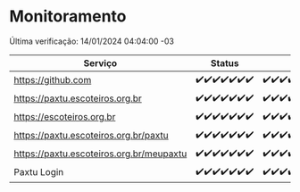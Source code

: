 # Monitoramento

Última verificação: 14/01/2024 04:04:00 -03

|Serviço|Status|Últimas 24h|
|---|---|---|
|https://github.com|<span title="2024-01-07: OK=24">✔️</span><span title="2024-01-08: OK=24">✔️</span><span title="2024-01-09: OK=23">✔️</span><span title="2024-01-10: OK=24">✔️</span><span title="2024-01-11: OK=24">✔️</span><span title="2024-01-12: OK=24">✔️</span><span title="2024-01-13: OK=7">✔️</span>|<span title="13/01/2024 04:04:00 -03 : 200">✔️</span><span title="13/01/2024 05:07:00 -03 : 200">✔️</span><span title="13/01/2024 06:05:00 -03 : 200">✔️</span><span title="13/01/2024 07:05:00 -03 : 200">✔️</span><span title="13/01/2024 08:03:00 -03 : 200">✔️</span><span title="13/01/2024 09:10:00 -03 : 200">✔️</span><span title="13/01/2024 10:06:00 -03 : 200">✔️</span><span title="13/01/2024 11:04:00 -03 : 200">✔️</span><span title="13/01/2024 12:05:00 -03 : 200">✔️</span><span title="13/01/2024 13:06:00 -03 : 200">✔️</span><span title="13/01/2024 14:03:00 -03 : 200">✔️</span><span title="13/01/2024 15:07:00 -03 : 200">✔️</span><span title="13/01/2024 16:02:00 -03 : 200">✔️</span><span title="13/01/2024 17:06:00 -03 : 200">✔️</span><span title="13/01/2024 18:03:00 -03 : 200">✔️</span><span title="13/01/2024 19:04:00 -03 : 200">✔️</span><span title="13/01/2024 20:05:00 -03 : 200">✔️</span><span title="13/01/2024 21:34:00 -03 : 200">✔️</span><span title="13/01/2024 22:55:00 -03 : 200">✔️</span><span title="13/01/2024 23:25:00 -03 : 200">✔️</span><span title="14/01/2024 00:06:00 -03 : 200">✔️</span><span title="14/01/2024 01:07:00 -03 : 200">✔️</span><span title="14/01/2024 02:05:00 -03 : 200">✔️</span><span title="14/01/2024 03:07:00 -03 : 200">✔️</span><span title="14/01/2024 04:04:00 -03 : 200">✔️</span>|
|https://paxtu.escoteiros.org.br|<span title="2024-01-07: OK=24">✔️</span><span title="2024-01-08: OK=24">✔️</span><span title="2024-01-09: OK=23">✔️</span><span title="2024-01-10: OK=24">✔️</span><span title="2024-01-11: OK=24">✔️</span><span title="2024-01-12: OK=24">✔️</span><span title="2024-01-13: OK=7">✔️</span>|<span title="13/01/2024 04:04:00 -03 : 200">✔️</span><span title="13/01/2024 05:07:00 -03 : 200">✔️</span><span title="13/01/2024 06:05:00 -03 : 200">✔️</span><span title="13/01/2024 07:05:00 -03 : 200">✔️</span><span title="13/01/2024 08:03:00 -03 : 200">✔️</span><span title="13/01/2024 09:10:00 -03 : 200">✔️</span><span title="13/01/2024 10:06:00 -03 : 200">✔️</span><span title="13/01/2024 11:04:00 -03 : 200">✔️</span><span title="13/01/2024 12:05:00 -03 : 200">✔️</span><span title="13/01/2024 13:06:00 -03 : 200">✔️</span><span title="13/01/2024 14:03:00 -03 : 200">✔️</span><span title="13/01/2024 15:07:00 -03 : 200">✔️</span><span title="13/01/2024 16:02:00 -03 : 200">✔️</span><span title="13/01/2024 17:06:00 -03 : 200">✔️</span><span title="13/01/2024 18:03:00 -03 : 200">✔️</span><span title="13/01/2024 19:04:00 -03 : 200">✔️</span><span title="13/01/2024 20:05:00 -03 : 200">✔️</span><span title="13/01/2024 21:34:00 -03 : 200">✔️</span><span title="13/01/2024 22:55:00 -03 : 200">✔️</span><span title="13/01/2024 23:25:00 -03 : 200">✔️</span><span title="14/01/2024 00:06:00 -03 : 200">✔️</span><span title="14/01/2024 01:07:00 -03 : 200">✔️</span><span title="14/01/2024 02:05:00 -03 : 200">✔️</span><span title="14/01/2024 03:07:00 -03 : 200">✔️</span><span title="14/01/2024 04:04:00 -03 : 200">✔️</span>|
|https://escoteiros.org.br|<span title="2024-01-07: OK=24">✔️</span><span title="2024-01-08: OK=24">✔️</span><span title="2024-01-09: OK=23">✔️</span><span title="2024-01-10: OK=24">✔️</span><span title="2024-01-11: OK=24">✔️</span><span title="2024-01-12: OK=24">✔️</span><span title="2024-01-13: OK=7">✔️</span>|<span title="13/01/2024 04:04:00 -03 : 200">✔️</span><span title="13/01/2024 05:07:00 -03 : 200">✔️</span><span title="13/01/2024 06:05:00 -03 : 200">✔️</span><span title="13/01/2024 07:05:00 -03 : 200">✔️</span><span title="13/01/2024 08:03:00 -03 : 200">✔️</span><span title="13/01/2024 09:10:00 -03 : 200">✔️</span><span title="13/01/2024 10:06:00 -03 : 200">✔️</span><span title="13/01/2024 11:04:00 -03 : 200">✔️</span><span title="13/01/2024 12:05:00 -03 : 200">✔️</span><span title="13/01/2024 13:06:00 -03 : 200">✔️</span><span title="13/01/2024 14:03:00 -03 : 200">✔️</span><span title="13/01/2024 15:07:00 -03 : 200">✔️</span><span title="13/01/2024 16:02:00 -03 : 200">✔️</span><span title="13/01/2024 17:06:00 -03 : 200">✔️</span><span title="13/01/2024 18:03:00 -03 : 200">✔️</span><span title="13/01/2024 19:04:00 -03 : 200">✔️</span><span title="13/01/2024 20:05:00 -03 : 200">✔️</span><span title="13/01/2024 21:34:00 -03 : 200">✔️</span><span title="13/01/2024 22:55:00 -03 : 200">✔️</span><span title="13/01/2024 23:25:00 -03 : 200">✔️</span><span title="14/01/2024 00:06:00 -03 : 200">✔️</span><span title="14/01/2024 01:07:00 -03 : 200">✔️</span><span title="14/01/2024 02:05:00 -03 : 200">✔️</span><span title="14/01/2024 03:07:00 -03 : 200">✔️</span><span title="14/01/2024 04:04:00 -03 : 200">✔️</span>|
|https://paxtu.escoteiros.org.br/paxtu|<span title="2024-01-07: OK=24">✔️</span><span title="2024-01-08: OK=24">✔️</span><span title="2024-01-09: OK=23">✔️</span><span title="2024-01-10: OK=24">✔️</span><span title="2024-01-11: OK=24">✔️</span><span title="2024-01-12: OK=24">✔️</span><span title="2024-01-13: OK=7">✔️</span>|<span title="13/01/2024 04:04:00 -03 : 200">✔️</span><span title="13/01/2024 05:07:00 -03 : 200">✔️</span><span title="13/01/2024 06:05:00 -03 : 200">✔️</span><span title="13/01/2024 07:05:00 -03 : 200">✔️</span><span title="13/01/2024 08:03:00 -03 : 200">✔️</span><span title="13/01/2024 09:10:00 -03 : 200">✔️</span><span title="13/01/2024 10:06:00 -03 : 200">✔️</span><span title="13/01/2024 11:04:00 -03 : 200">✔️</span><span title="13/01/2024 12:05:00 -03 : 200">✔️</span><span title="13/01/2024 13:06:00 -03 : 200">✔️</span><span title="13/01/2024 14:03:00 -03 : 200">✔️</span><span title="13/01/2024 15:07:00 -03 : 200">✔️</span><span title="13/01/2024 16:02:00 -03 : 200">✔️</span><span title="13/01/2024 17:06:00 -03 : 200">✔️</span><span title="13/01/2024 18:03:00 -03 : 200">✔️</span><span title="13/01/2024 19:04:00 -03 : 200">✔️</span><span title="13/01/2024 20:05:00 -03 : 200">✔️</span><span title="13/01/2024 21:34:00 -03 : 200">✔️</span><span title="13/01/2024 22:55:00 -03 : 200">✔️</span><span title="13/01/2024 23:25:00 -03 : 200">✔️</span><span title="14/01/2024 00:06:00 -03 : 200">✔️</span><span title="14/01/2024 01:07:00 -03 : 200">✔️</span><span title="14/01/2024 02:05:00 -03 : 200">✔️</span><span title="14/01/2024 03:07:00 -03 : 200">✔️</span><span title="14/01/2024 04:04:00 -03 : 200">✔️</span>|
|https://paxtu.escoteiros.org.br/meupaxtu|<span title="2024-01-07: OK=24">✔️</span><span title="2024-01-08: OK=24">✔️</span><span title="2024-01-09: OK=23">✔️</span><span title="2024-01-10: OK=24">✔️</span><span title="2024-01-11: OK=24">✔️</span><span title="2024-01-12: OK=24">✔️</span><span title="2024-01-13: OK=7">✔️</span>|<span title="13/01/2024 04:04:00 -03 : 200">✔️</span><span title="13/01/2024 05:07:00 -03 : 200">✔️</span><span title="13/01/2024 06:05:00 -03 : 200">✔️</span><span title="13/01/2024 07:05:00 -03 : 200">✔️</span><span title="13/01/2024 08:03:00 -03 : 200">✔️</span><span title="13/01/2024 09:10:00 -03 : 200">✔️</span><span title="13/01/2024 10:06:00 -03 : 200">✔️</span><span title="13/01/2024 11:04:00 -03 : 200">✔️</span><span title="13/01/2024 12:05:00 -03 : 200">✔️</span><span title="13/01/2024 13:06:00 -03 : 200">✔️</span><span title="13/01/2024 14:03:00 -03 : 200">✔️</span><span title="13/01/2024 15:07:00 -03 : 200">✔️</span><span title="13/01/2024 16:02:00 -03 : 200">✔️</span><span title="13/01/2024 17:06:00 -03 : 200">✔️</span><span title="13/01/2024 18:03:00 -03 : 200">✔️</span><span title="13/01/2024 19:04:00 -03 : 200">✔️</span><span title="13/01/2024 20:05:00 -03 : 200">✔️</span><span title="13/01/2024 21:34:00 -03 : 200">✔️</span><span title="13/01/2024 22:55:00 -03 : 200">✔️</span><span title="13/01/2024 23:25:00 -03 : 200">✔️</span><span title="14/01/2024 00:06:00 -03 : 200">✔️</span><span title="14/01/2024 01:07:00 -03 : 200">✔️</span><span title="14/01/2024 02:05:00 -03 : 200">✔️</span><span title="14/01/2024 03:07:00 -03 : 200">✔️</span><span title="14/01/2024 04:04:00 -03 : 200">✔️</span>|
|Paxtu Login|<span title="2024-01-07: OK=24">✔️</span><span title="2024-01-08: OK=24">✔️</span><span title="2024-01-09: OK=23">✔️</span><span title="2024-01-10: OK=24">✔️</span><span title="2024-01-11: OK=24">✔️</span><span title="2024-01-12: OK=24">✔️</span><span title="2024-01-13: OK=7">✔️</span>|<span title="13/01/2024 04:04:00 -03 : 200">✔️</span><span title="13/01/2024 05:07:00 -03 : 200">✔️</span><span title="13/01/2024 06:05:00 -03 : 200">✔️</span><span title="13/01/2024 07:05:00 -03 : 200">✔️</span><span title="13/01/2024 08:03:00 -03 : 200">✔️</span><span title="13/01/2024 09:10:00 -03 : 200">✔️</span><span title="13/01/2024 10:06:00 -03 : 200">✔️</span><span title="13/01/2024 11:04:00 -03 : 200">✔️</span><span title="13/01/2024 12:05:00 -03 : 200">✔️</span><span title="13/01/2024 13:06:00 -03 : 200">✔️</span><span title="13/01/2024 14:03:00 -03 : 200">✔️</span><span title="13/01/2024 15:07:00 -03 : 200">✔️</span><span title="13/01/2024 16:02:00 -03 : 200">✔️</span><span title="13/01/2024 17:06:00 -03 : 200">✔️</span><span title="13/01/2024 18:03:00 -03 : 200">✔️</span><span title="13/01/2024 19:04:00 -03 : 200">✔️</span><span title="13/01/2024 20:05:00 -03 : 200">✔️</span><span title="13/01/2024 21:34:00 -03 : 200">✔️</span><span title="13/01/2024 22:55:00 -03 : 200">✔️</span><span title="13/01/2024 23:25:00 -03 : 200">✔️</span><span title="14/01/2024 00:06:00 -03 : 200">✔️</span><span title="14/01/2024 01:07:00 -03 : 200">✔️</span><span title="14/01/2024 02:05:00 -03 : 200">✔️</span><span title="14/01/2024 03:07:00 -03 : 200">✔️</span><span title="14/01/2024 04:04:00 -03 : 200">✔️</span>|
